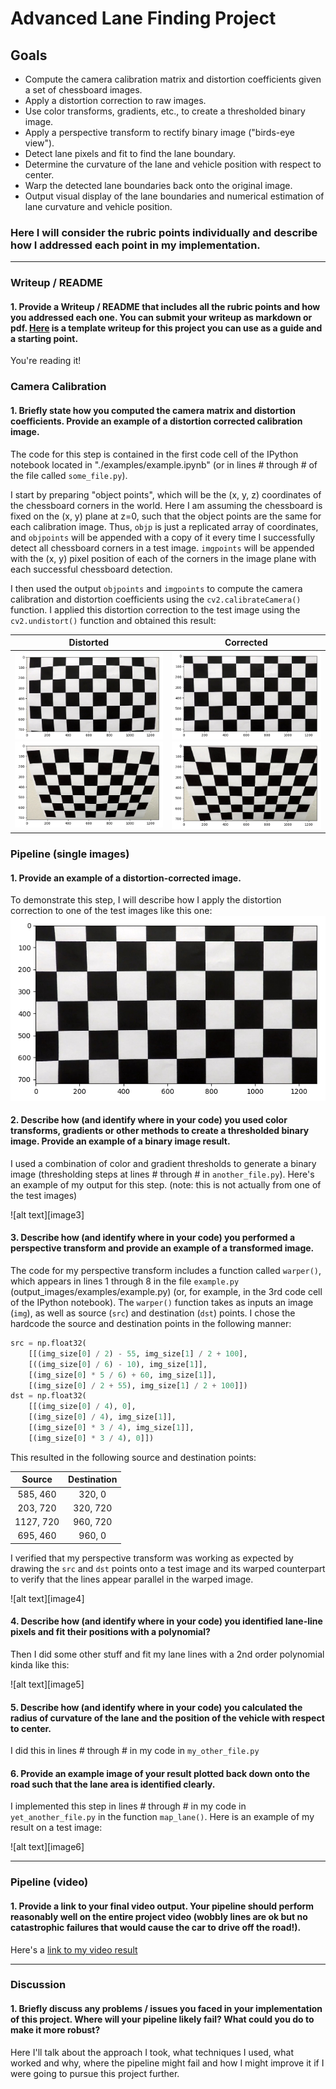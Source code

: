 # Advanced Lane Finding Project

[//]: # (Image References)

[distorted_calib]: ./examples/distorted_calib.png "Distorted calibration image"
[corrected_calib]: ./examples/corrected_calib.png "Distortion corrected calibration image"
[distorted_calib_2]: ./examples/distorted_calib_2.png "Distorted calibration image"
[corrected_calib_2]: ./examples/corrected_calib_2.png "Distortion corrected calibration image"
[distorted_vid_frame]: ./examples/distorted_vid_frame.png "Distorted video frame"
[corrected_vid_frame]: ./examples/corrected_vid_frame.png "Corrected video frame"
[straight_orig_perspective]: ./examples/straight_orig_perspective.png "Straight lines"
[straight_overhead_perspective]: ./examples/straight_overhead_perspective.png "Straight lines overhead perspective"
[gradx_thresh]: ./examples/gradx_thresh.png "x-direction gradient thresholding"
[saturation_thresh]: ./examples/saturation_thresh.png "Image saturation thresholding"
[hue_thresh]: ./examples/hue_thresh.png "Image hue thresholding"
[hue_and_saturation]: ./examples/hue_and_saturation.png "Hue & saturation thresholding"
[magnitude_thresh]: ./examples/grad_magnitude_thresh.png "Image gradient magnitude thresholding"
[direction_thresh]: ./examples/grad_direction_thresh.png "Image gradient direction thresholding"
[magnitude_and_direction]: ./examples/magnitude_and_direction.png "Magnitude & direction thresholding"
[red_thresh]: ./examples/red_thresh.png "Red channel thresholding"
[combined_thresh]: ./examples/combined_thresh.png "Combined thresholding"
[masked_combined]: ./examples/masked_combined.png "Masked"
[overhead_masked]: ./examples/overhead_masked.png "Overhead masked"
[window_search]: ./examples/window_search.png "Window search"
[margin_search]: ./examples/margin_search.png "Margin search"
[original_draw_lane]: ./examples/original_draw_lane.png "Original draw lane"
[overhead_draw_lane]: ./examples/overhead_draw_lane.png "Overhead draw lane"
[result]: ./examples/result.png "Pipeline result"

## Goals
* Compute the camera calibration matrix and distortion coefficients given a set of chessboard images.
* Apply a distortion correction to raw images.
* Use color transforms, gradients, etc., to create a thresholded binary image.
* Apply a perspective transform to rectify binary image ("birds-eye view").
* Detect lane pixels and fit to find the lane boundary.
* Determine the curvature of the lane and vehicle position with respect to center.
* Warp the detected lane boundaries back onto the original image.
* Output visual display of the lane boundaries and numerical estimation of lane curvature and vehicle position.

### Here I will consider the rubric points individually and describe how I addressed each point in my implementation.  

---

### Writeup / README

#### 1. Provide a Writeup / README that includes all the rubric points and how you addressed each one.  You can submit your writeup as markdown or pdf.  [Here](https://github.com/udacity/CarND-Advanced-Lane-Lines/blob/master/writeup_template.md) is a template writeup for this project you can use as a guide and a starting point.  

You're reading it!

### Camera Calibration

#### 1. Briefly state how you computed the camera matrix and distortion coefficients. Provide an example of a distortion corrected calibration image.

The code for this step is contained in the first code cell of the IPython notebook located in "./examples/example.ipynb" (or in lines # through # of the file called `some_file.py`).  

I start by preparing "object points", which will be the (x, y, z) coordinates of the chessboard corners in the world. Here I am assuming the chessboard is fixed on the (x, y) plane at z=0, such that the object points are the same for each calibration image.  Thus, `objp` is just a replicated array of coordinates, and `objpoints` will be appended with a copy of it every time I successfully detect all chessboard corners in a test image.  `imgpoints` will be appended with the (x, y) pixel position of each of the corners in the image plane with each successful chessboard detection.  

I then used the output `objpoints` and `imgpoints` to compute the camera calibration and distortion coefficients using the `cv2.calibrateCamera()` function.  I applied this distortion correction to the test image using the `cv2.undistort()` function and obtained this result: 

| Distorted  | Corrected  |
|------------|---|
| <img src="./examples/distorted_calib.png" width="400"/> <br> <img src="./examples/distorted_calib_2.png" width="400"/> | <img src="./examples/corrected_calib.png" width="400"/> <br> <img src="./examples/corrected_calib_2.png" width="400"/> |


### Pipeline (single images)

#### 1. Provide an example of a distortion-corrected image.

To demonstrate this step, I will describe how I apply the distortion correction to one of the test images like this one:
![alt text][corrected_calib]

#### 2. Describe how (and identify where in your code) you used color transforms, gradients or other methods to create a thresholded binary image.  Provide an example of a binary image result.

I used a combination of color and gradient thresholds to generate a binary image (thresholding steps at lines # through # in `another_file.py`).  Here's an example of my output for this step.  (note: this is not actually from one of the test images)

![alt text][image3]

#### 3. Describe how (and identify where in your code) you performed a perspective transform and provide an example of a transformed image.

The code for my perspective transform includes a function called `warper()`, which appears in lines 1 through 8 in the file `example.py` (output_images/examples/example.py) (or, for example, in the 3rd code cell of the IPython notebook).  The `warper()` function takes as inputs an image (`img`), as well as source (`src`) and destination (`dst`) points.  I chose the hardcode the source and destination points in the following manner:

```python
src = np.float32(
    [[(img_size[0] / 2) - 55, img_size[1] / 2 + 100],
    [((img_size[0] / 6) - 10), img_size[1]],
    [(img_size[0] * 5 / 6) + 60, img_size[1]],
    [(img_size[0] / 2 + 55), img_size[1] / 2 + 100]])
dst = np.float32(
    [[(img_size[0] / 4), 0],
    [(img_size[0] / 4), img_size[1]],
    [(img_size[0] * 3 / 4), img_size[1]],
    [(img_size[0] * 3 / 4), 0]])
```

This resulted in the following source and destination points:

| Source        | Destination   | 
|:-------------:|:-------------:| 
| 585, 460      | 320, 0        | 
| 203, 720      | 320, 720      |
| 1127, 720     | 960, 720      |
| 695, 460      | 960, 0        |

I verified that my perspective transform was working as expected by drawing the `src` and `dst` points onto a test image and its warped counterpart to verify that the lines appear parallel in the warped image.

![alt text][image4]

#### 4. Describe how (and identify where in your code) you identified lane-line pixels and fit their positions with a polynomial?

Then I did some other stuff and fit my lane lines with a 2nd order polynomial kinda like this:

![alt text][image5]

#### 5. Describe how (and identify where in your code) you calculated the radius of curvature of the lane and the position of the vehicle with respect to center.

I did this in lines # through # in my code in `my_other_file.py`

#### 6. Provide an example image of your result plotted back down onto the road such that the lane area is identified clearly.

I implemented this step in lines # through # in my code in `yet_another_file.py` in the function `map_lane()`.  Here is an example of my result on a test image:

![alt text][image6]

---

### Pipeline (video)

#### 1. Provide a link to your final video output.  Your pipeline should perform reasonably well on the entire project video (wobbly lines are ok but no catastrophic failures that would cause the car to drive off the road!).

Here's a [link to my video result](./project_video.mp4)

---

### Discussion

#### 1. Briefly discuss any problems / issues you faced in your implementation of this project.  Where will your pipeline likely fail?  What could you do to make it more robust?

Here I'll talk about the approach I took, what techniques I used, what worked and why, where the pipeline might fail and how I might improve it if I were going to pursue this project further.  
